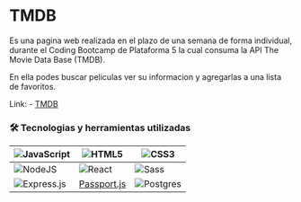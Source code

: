 # TMDB

Es una pagina web realizada en el plazo de una semana de forma individual, durante el Coding Bootcamp de Plataforma 5 la cual consuma la API The Movie Data Base (TMDB).

En ella podes buscar peliculas ver su informacion y agregarlas a una lista de favoritos.

Link: - [TMDB](https://tmdb-aleamg.vercel.app/home)

### 🛠 Tecnologias y herramientas utilizadas

|![JavaScript](https://img.shields.io/badge/javascript-%23323330.svg?style=for-the-badge&logo=javascript&logoColor=%23F7DF1E)|![HTML5](https://img.shields.io/badge/html5-%23E34F26.svg?style=for-the-badge&logo=html5&logoColor=white)|![CSS3](https://img.shields.io/badge/css3-%231572B6.svg?style=for-the-badge&logo=css3&logoColor=white)|
|-------- |--------|--------|
|![NodeJS](https://img.shields.io/badge/node.js-6DA55F?style=for-the-badge&logo=node.js&logoColor=white)|![React](https://img.shields.io/badge/react-%2320232a.svg?style=for-the-badge&logo=react&logoColor=%2361DAFB)|![Sass](https://img.shields.io/badge/sass-%23593d88.svg?style=for-the-badge&logo=sass&logoColor=white)|
|![Express.js](https://img.shields.io/badge/express.js-%23404d59.svg?style=for-the-badge&logo=express&logoColor=%2361DAFB)|[Passport.js](https://img.shields.io/badge/passport-%2320232a.svg?style=for-the-badge&logo=passport&logoColor=%FFF)|![Postgres](https://img.shields.io/badge/postgres-%23316192.svg?style=for-the-badge&logo=postgresql&logoColor=white)|

